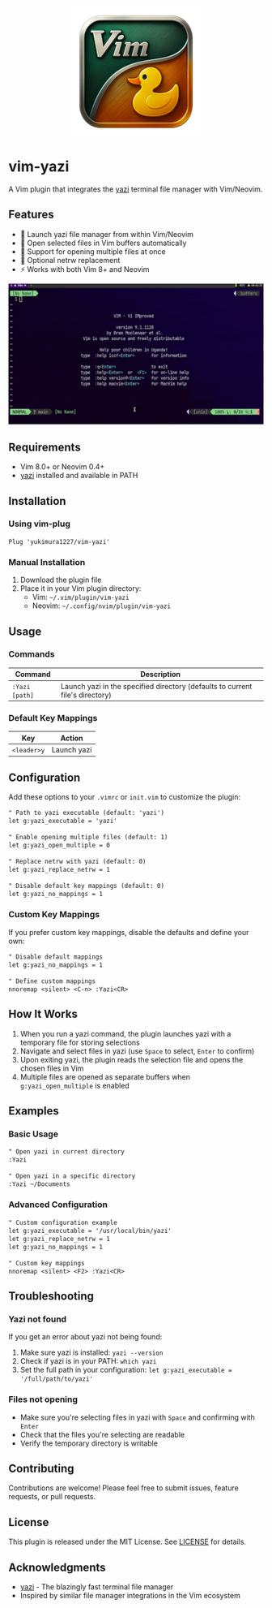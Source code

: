 <div align="center">
   <img src="./assets/vim-yazi-logo.png" alt="vim-yazi logo" width="256" height="256"> 
</div>

# vim-yazi 


A Vim plugin that integrates the [yazi](https://github.com/sxyazi/yazi) terminal file manager with Vim/Neovim.


## Features

- 🚀 Launch yazi file manager from within Vim/Neovim
- 📁 Open selected files in Vim buffers automatically
- 🎯 Support for opening multiple files at once
- 🔄 Optional netrw replacement
- ⚡ Works with both Vim 8+ and Neovim

![vim-yazi-sample](./assets/vim-yazi-sample.gif)

## Requirements

- Vim 8.0+ or Neovim 0.4+
- [yazi](https://github.com/sxyazi/yazi) installed and available in PATH

## Installation

### Using vim-plug

```vim
Plug 'yukimura1227/vim-yazi'
```

### Manual Installation

1. Download the plugin file
2. Place it in your Vim plugin directory:
   - Vim: `~/.vim/plugin/vim-yazi`
   - Neovim: `~/.config/nvim/plugin/vim-yazi`

## Usage

### Commands

| Command | Description |
|---------|-------------|
| `:Yazi [path]` | Launch yazi in the specified directory (defaults to current file's directory) |

### Default Key Mappings

| Key | Action |
|-----|--------|
| `<leader>y` | Launch yazi |

## Configuration

Add these options to your `.vimrc` or `init.vim` to customize the plugin:

```vim
" Path to yazi executable (default: 'yazi')
let g:yazi_executable = 'yazi'

" Enable opening multiple files (default: 1)
let g:yazi_open_multiple = 0

" Replace netrw with yazi (default: 0)
let g:yazi_replace_netrw = 1

" Disable default key mappings (default: 0)
let g:yazi_no_mappings = 1
```

### Custom Key Mappings

If you prefer custom key mappings, disable the defaults and define your own:

```vim
" Disable default mappings
let g:yazi_no_mappings = 1

" Define custom mappings
nnoremap <silent> <C-n> :Yazi<CR>
```

## How It Works

1. When you run a yazi command, the plugin launches yazi with a temporary file for storing selections
2. Navigate and select files in yazi (use `Space` to select, `Enter` to confirm)
3. Upon exiting yazi, the plugin reads the selection file and opens the chosen files in Vim
4. Multiple files are opened as separate buffers when `g:yazi_open_multiple` is enabled

## Examples

### Basic Usage

```vim
" Open yazi in current directory
:Yazi

" Open yazi in a specific directory
:Yazi ~/Documents
```

### Advanced Configuration

```vim
" Custom configuration example
let g:yazi_executable = '/usr/local/bin/yazi'
let g:yazi_replace_netrw = 1
let g:yazi_no_mappings = 1

" Custom key mappings
nnoremap <silent> <F2> :Yazi<CR>
```

## Troubleshooting

### Yazi not found

If you get an error about yazi not being found:

1. Make sure yazi is installed: `yazi --version`
2. Check if yazi is in your PATH: `which yazi`
3. Set the full path in your configuration: `let g:yazi_executable = '/full/path/to/yazi'`

### Files not opening

- Make sure you're selecting files in yazi with `Space` and confirming with `Enter`
- Check that the files you're selecting are readable
- Verify the temporary directory is writable

## Contributing

Contributions are welcome! Please feel free to submit issues, feature requests, or pull requests.

## License

This plugin is released under the MIT License. See [LICENSE](LICENSE) for details.

## Acknowledgments

- [yazi](https://github.com/sxyazi/yazi) - The blazingly fast terminal file manager
- Inspired by similar file manager integrations in the Vim ecosystem

